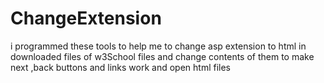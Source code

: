 # ChangeExtension
i programmed these tools to help me to change asp extension to html in downloaded files of w3School files and change contents of them to make next ,back buttons and links work and open html files
